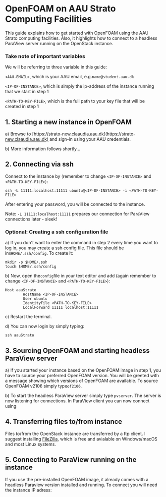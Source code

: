 # OpenFOAM on AAU Strato Computing Facilities

This guide explains how to get started with OpenFOAM using the AAU Strato computing facilities. Also, it highlights how to connect to a headless ParaView server running on the OpenStack instance.

### Take note of important variables
We will be referring to three variable in this guide:

``<AAU-EMAIL>``, which is your AAU email, e.g.`name@student.aau.dk`

``<IP-OF-INSTANCE>``, which is simply the ip-address of the instance running that we start in step 1

``<PATH-TO-KEY-FILE>``, which is the full path to your key file that will be created in step 1

## 1. Starting a new instance in OpenFOAM

a) Browse to [https://strato-new.claaudia.aau.dk](https://strato-new.claaudia.aau.dk) and sign-in using your AAU credentials.

b) More information follows shortly...

## 2. Connecting via ssh
Connect to the instance by (remember to change `<IP-OF-INSTANCE>` and `<PATH-TO-KEY-FILE>`):
```shell
ssh -L 11111:localhost:11111 ubuntu@<IP-OF-INSTANCE> -i <PATH-TO-KEY-FILE>
```
After entering your password, you will be connected to the instance.

Note: `-L 11111:localhost:11111` prepares our connection for ParaView connections later - sleek!
### Optional: Creating a ssh configuration file

a) If you don't want to enter the command in step 2 every time you want to log in, you may create a ssh config file. This file should be in``$HOME/.ssh/config``. To create it:
```shell
mkdir -p $HOME/.ssh
touch $HOME/.ssh/config
```

b) Now, open the``config``file in your text editor and add (again remember to change `<IP-OF-INSTANCE>` and `<PATH-TO-KEY-FILE>`):
```shell
Host aauStrato
        HostName <IP-OF-INSTANCE>
        User ubuntu
        IdentityFile <PATH-TO-KEY-FILE>
        LocalForward 11111 localhost:11111
```

c) Restart the terminal.

d) You can now login by simply typing:
```shell
ssh aauStrato
```

## 3. Sourcing OpenFOAM and starting headless ParaView server
a) If you started your instance based on the OpenFOAM image in step 1, you have to source your preferred OpenFOAM version. You will be greeted with a message showing which versions of OpenFOAM are available. To source OpenFOAM v2106 simply type``of2106``.

b) To start the headless ParaView server simply type ``pvserver``. The server is now listening for connections. In ParaView client you can now connect using 


## 4. Transferring files to/from instance
Files to/from the OpenStack instance are transferred by a ftp client. I suggest installing [FileZilla](https://filezilla-project.org/), which is free and avialable on Windows/macOS and most Linux systems.

## 5. Connecting to ParaView running on the instance
If you use the pre-installed OpenFOAM image, it already comes with a headless Paraview version installed and running. To connect you will need the instance IP adress: